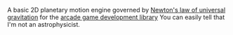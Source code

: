 A basic 2D planetary motion engine governed by [Newton's law of universal gravitation](https://en.wikipedia.org/wiki/Newton%27s_law_of_universal_gravitation) for the [arcade game development library](https://arcade.academy/)
You can easily tell that I'm not an astrophysicist.
